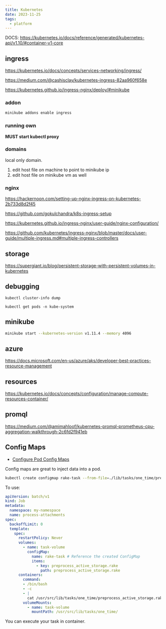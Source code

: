 ```yaml
---
title: Kubernetes
date: 2023-11-25
tags:
  - platform
---
```


DOCS: https://kubernetes.io/docs/reference/generated/kubernetes-api/v1.10/#container-v1-core

## ingress

https://kubernetes.io/docs/concepts/services-networking/ingress/

https://medium.com/@cashisclay/kubernetes-ingress-82aa960f658e

https://kubernetes.github.io/ingress-nginx/deploy/#minikube

### addon

```bash
minikube addons enable ingress
```

### running own

**MUST start kubectl proxy**

### domains

local only domain.

1. edit host file on machine to point to minikube ip
1. edit host file on minikube vm as well

### nginx

https://hackernoon.com/setting-up-nginx-ingress-on-kubernetes-2b733d8d2f45

https://github.com/gokulchandra/k8s-ingress-setup

https://kubernetes.github.io/ingress-nginx/user-guide/nginx-configuration/

https://github.com/kubernetes/ingress-nginx/blob/master/docs/user-guide/multiple-ingress.md#multiple-ingress-controllers

## storage

https://supergiant.io/blog/persistent-storage-with-persistent-volumes-in-kubernetes

## debugging

`kubectl cluster-info dump`

`kubectl get pods -n kube-system`

## minikube

```bash
minikube start --kubernetes-version v1.11.4 --memory 4096
```

## azure

https://docs.microsoft.com/en-us/azure/aks/developer-best-practices-resource-management

## resources

https://kubernetes.io/docs/concepts/configuration/manage-compute-resources-container/

## promql

https://medium.com/@amimahloof/kubernetes-promql-prometheus-cpu-aggregation-walkthrough-2c6fd2f941eb

## Config Maps

- [Configure Pod Config Maps](https://kubernetes.io/docs/tasks/configure-pod-container/configure-pod-configmap/)

Config maps are great to inject data into a pod.

```bash
kubectl create configmap rake-task --from-file=./lib/tasks/one_time/preprocess_active_storage.rake -n my-namespace
```

To use:

```yaml
apiVersion: batch/v1
kind: Job
metadata:
  namespace: my-namespace
  name: process-attachments
spec:
  backoffLimit: 0
  template:
    spec:
      restartPolicy: Never
      volumes:
        - name: task-volume
          configMap:
            name: rake-task # Reference the created ConfigMap
            items:
              - key: preprocess_active_storage.rake
                path: preprocess_active_storage.rake
      containers:
        command:
        - /bin/bash
        - -c
        - |
          cat /usr/src/lib/tasks/one_time/preprocess_active_storage.rake
        volumeMounts:
          - name: task-volume
            mountPath: /usr/src/lib/tasks/one_time/
```

You can execute your task in container.
